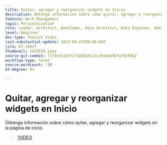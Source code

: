 ```yaml
---
title: Quitar, agregar y reorganizar widgets en Inicio
description: Obtenga información sobre cómo quitar, agregar y reorganizar widgets en la página de inicio.
feature: Work Management
topic: Personalization
role: Leader, Architect, Developer, Data Architect, Data Engineer, Admin, User
level: Beginner
doc-type: Feature Video
last-substantial-update: 2023-09-25T00:00:00Z
jira: KT-14017
thumbnail: 3424529.jpeg
source-git-commit: 71f4e25a5971f16801b513c70de6e46fa7d5f0b2
workflow-type: tm+mt
source-wordcount: '38'
ht-degree: 0%

---
```



# Quitar, agregar y reorganizar widgets en Inicio

Obtenga información sobre cómo quitar, agregar y reorganizar widgets en la página de inicio.

>[!VIDEO](https://video.tv.adobe.com/v/3424529/?learn=on)
